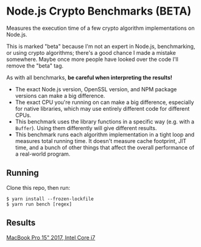 # Node.js Crypto Benchmarks (BETA)

Measures the execution time of a few crypto algorithm implementations on Node.js.

This is marked "beta" because I'm not an expert in Node.js, benchmarking, or using crypto algorithms; there's a good chance I made a mistake somewhere.  Maybe once more people have looked over the code I'll remove the "beta" tag.

As with all benchmarks, **be careful when interpreting the results!**
- The exact Node.js version, OpenSSL version, and NPM package versions can make a big difference.
- The exact CPU you're running on can make a big difference, especially for native libraries, which may use entirely different code for different CPUs.
- This benchmark uses the library functions in a specific way (e.g. with a `Buffer`).  Using them differently will give different results.
- This benchmark runs each algorithm implementation in a tight loop and measures total running time.  It doesn't measure cache footprint, JIT time, and a bunch of other things that affect the overall performance of a real-world program.

## Running

Clone this repo, then run:

```
$ yarn install --frozen-lockfile
$ yarn run bench [regex]
```

## Results

[MacBook Pro 15" 2017, Intel Core i7](results/MacBook-Pro-15-2017-Intel-Core-i7.md)
